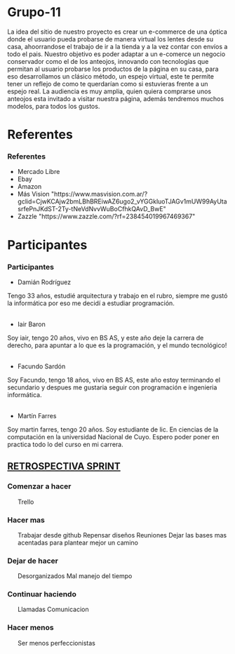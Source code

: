 # Grupo-11

La idea del sitio de nuestro proyecto es crear un e-commerce de una óptica donde el usuario pueda probarse de manera virtual los lentes desde su casa, ahoorrandose el trabajo de ir a la tienda y a la vez contar con envíos a todo el pais.
Nuestro objetivo es poder adaptar a un e-comerce un negocio conservador como el de los anteojos, innovando con tecnologías que permitan al usuario probarse los productos de la página en su casa, para eso desarrollamos un clásico método, un espejo virtual, este te permite tener un reflejo de como te querdarían como si estuvieras frente a un espejo real.
La audiencia es muy amplia, quien quiera comprarse unos anteojos esta invitado a visitar nuestra página, además tendremos muchos modelos, para todos los gustos.

# Referentes

<h3>Referentes</h3>
<ul>
  <li>Mercado Libre</li>
  <li>Ebay</li>
  <li>Amazon</li>
  <li>Más Vision  "https://www.masvision.com.ar/?gclid=CjwKCAjw2bmLBhBREiwAZ6ugo2_vYGGkluoTJAGv1mUW99AyUtasrfePnJKdST-2Ty-tNeVdNvvWuBoCfhkQAvD_BwE"</li>
  <li>Zazzle "https://www.zazzle.com/?rf=238454019967469367"</li>
</ul>

# Participantes

<h3>Participantes</h3>
<ul>
  <li>Damián Rodríguez</li>
</ul>
Tengo 33 años, estudié arquitectura y trabajo en el rubro, siempre me gustó la informática por eso me decidí a estudiar programación.
<ul>
</br>
  <li>Iair Baron</li>
</ul>
Soy iair, tengo 20 años, vivo en BS AS, y este año deje la carrera de derecho, para apuntar a lo que es la programación, y el mundo tecnológico! 
<ul>
</br>
  <li>Facundo Sardón</li>
</ul>
Soy Facundo, tengo 18 años, vivo en BS AS, este año estoy terminando el secundario y despues me gustaria seguir con programación e ingenieria informática.
<ul>
</br>
  <li>Martín Farres</li>
</ul>
Soy martin farres, tengo 20 años. Soy estudiante de lic. En ciencias de la computación en la universidad Nacional de Cuyo. Espero poder poner en practica todo lo del curso en mi carrera.



<h2><u><bold>RETROSPECTIVA SPRINT</bold></u></h2>

<h3>Comenzar a hacer</h3>
<ul>
    <il>Trello</il>
</ul>

<h3>Hacer mas</h3>
<ul>
    <il>Trabajar desde github</il>
    <il>Repensar diseños</li>
    <il>Reuniones</li>
    <il>Dejar las bases mas acentadas para plantear mejor un camino</li>
</ul>

<h3>Dejar de hacer</h3>
<ul>
    <il>Desorganizados</il>
    <il>Mal manejo del tiempo</il>
</ul>

<h3>Continuar haciendo</h3>
<ul>
    <il>Llamadas</il>
    <il>Comunicacion</il>
</ul>

<h3>Hacer menos</h3>
<ul>
    <il>Ser menos perfeccionistas</il>
</ul>